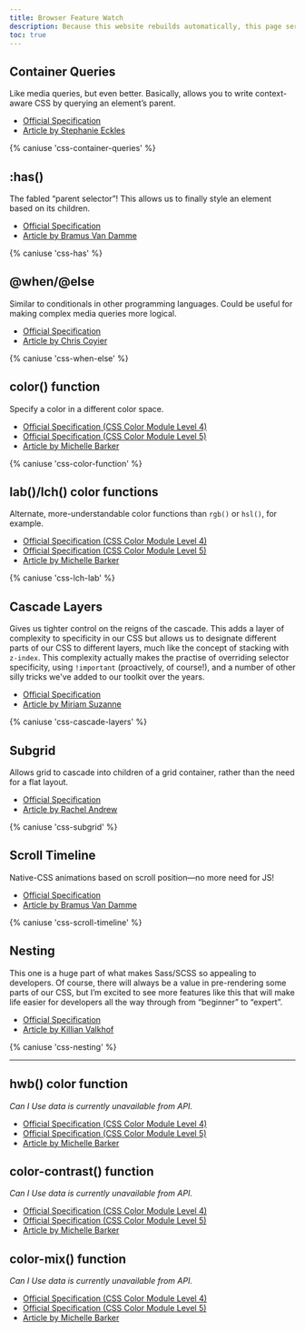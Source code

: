 ```yaml
---
title: Browser Feature Watch
description: Because this website rebuilds automatically, this page serves as an easy way for me to keep track of feature compatability in browsers. Most of the content comes from <a href="https://www.smashingmagazine.com/2022/03/new-css-features-2022/">this article by Michelle Barker</a>.
toc: true
---
```


## Container Queries

Like media queries, but even better. Basically, allows you to write context-aware CSS by querying an element’s parent.

- [Official Specification](https://www.w3.org/TR/css-contain-3)
- [Article by Stephanie Eckles](https://www.smashingmagazine.com/2021/05/complete-guide-css-container-queries/)

{% caniuse 'css-container-queries' %}

## :has()

The fabled “parent selector”! This allows us to finally style an element based on its children.

- [Official Specification](https://www.w3.org/TR/selectors-4/)
- [Article by Bramus Van Damme](https://www.bram.us/2021/12/21/the-css-has-selector-is-way-more-than-a-parent-selector/)

{% caniuse 'css-has' %}

## @when/@else

Similar to conditionals in other programming languages. Could be useful for making complex media queries more logical.

- [Official Specification](https://www.w3.org/TR/css-conditional-5)
- [Article by Chris Coyier](https://css-tricks.com/proposal-for-css-when/)

{% caniuse 'css-when-else' %}

## color() function

Specify a color in a different color space.

- [Official Specification (CSS Color Module Level 4)](https://www.w3.org/TR/css-color-4/)
- [Official Specification (CSS Color Module Level 5)](https://www.w3.org/TR/css-color-5/)
- [Article by Michelle Barker](https://www.smashingmagazine.com/2021/11/guide-modern-css-colors/)

{% caniuse 'css-color-function' %}

## lab()/lch() color functions

Alternate, more-understandable color functions than `rgb()` or `hsl()`, for example.

- [Official Specification (CSS Color Module Level 4)](https://www.w3.org/TR/css-color-4/)
- [Official Specification (CSS Color Module Level 5)](https://www.w3.org/TR/css-color-5/)
- [Article by Michelle Barker](https://www.smashingmagazine.com/2021/11/guide-modern-css-colors/)

{% caniuse 'css-lch-lab' %}

## Cascade Layers

Gives us tighter control on the reigns of the cascade. This adds a layer of complexity to specificity in our CSS but allows us to designate different parts of our CSS to different layers, much like the concept of stacking with `z-index`. This complexity actually makes the practise of overriding selector specificity, using `!important` (proactively, of course!), and a number of other silly tricks we've added to our toolkit over the years.

- [Official Specification](https://www.w3.org/TR/css-cascade-5/)
- [Article by Miriam Suzanne](https://css-tricks.com/css-cascade-layers)

{% caniuse 'css-cascade-layers' %}

## Subgrid

Allows grid to cascade into children of a grid container, rather than the need for a flat layout.

- [Official Specification](https://www.w3.org/TR/css-grid-2/)
- [Article by Rachel Andrew](https://www.smashingmagazine.com/2018/07/css-grid-2/)

{% caniuse 'css-subgrid' %}

## Scroll Timeline

Native-CSS animations based on scroll position—no more need for JS!

- [Official Specification](https://drafts.csswg.org/scroll-animations-1/)
- [Article by Bramus Van Damme](https://css-tricks.com/practical-use-cases-for-scroll-linked-animations-in-css-with-scroll-timelines/)

{% caniuse 'css-scroll-timeline' %}

## Nesting

This one is a huge part of what makes Sass/SCSS so appealing to developers. Of course, there will always be a value in pre-rendering some parts of our CSS, but I’m excited to see more features like this that will make life easier for developers all the way through from “beginner” to “expert”.

- [Official Specification](https://www.w3.org/TR/css-nesting-1/)
- [Article by Killian Valkhof](https://kilianvalkhof.com/2021/css-html/css-nesting-specificity-and-you/)

{% caniuse 'css-nesting' %}

--------

## hwb() color function

*Can I Use data is currently unavailable from API.*

- [Official Specification (CSS Color Module Level 4)](https://www.w3.org/TR/css-color-4/)
- [Official Specification (CSS Color Module Level 5)](https://www.w3.org/TR/css-color-5/)
- [Article by Michelle Barker](https://www.smashingmagazine.com/2021/11/guide-modern-css-colors/)

## color-contrast() function

*Can I Use data is currently unavailable from API.*

- [Official Specification (CSS Color Module Level 4)](https://www.w3.org/TR/css-color-4/)
- [Official Specification (CSS Color Module Level 5)](https://www.w3.org/TR/css-color-5/)
- [Article by Michelle Barker](https://www.smashingmagazine.com/2021/11/guide-modern-css-colors/)

## color-mix() function

*Can I Use data is currently unavailable from API.*

- [Official Specification (CSS Color Module Level 4)](https://www.w3.org/TR/css-color-4/)
- [Official Specification (CSS Color Module Level 5)](https://www.w3.org/TR/css-color-5/)
- [Article by Michelle Barker](https://www.smashingmagazine.com/2021/11/guide-modern-css-colors/)
